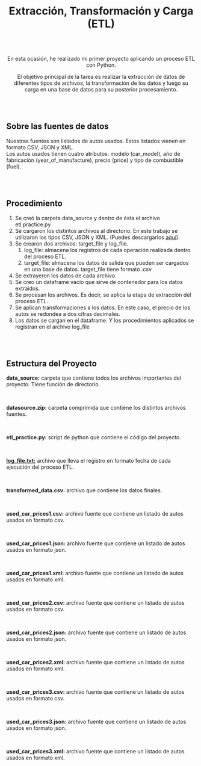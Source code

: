 <h1 align = Center>Extracción, Transformación y Carga (ETL)</h1>
<br>
<br>
<div align = Center>
<p>En esta ocasión, he realizado mi primer proyecto aplicando un proceso ETL con Python.</p>
<p>El objetivo principal de la tarea es realizar la extracción de datos de diferentes tipos de archivos, la transformación de los datos y luego su carga en una base de datos para su posterior procesamiento. </p></div>
<br>
<br>
<h2>Sobre las fuentes de datos</h2>
<p>Nuestras fuentes son listados de autos usados. Estos listados vienen en formato CSV, JSON y XML. <br>
Los autos usados tienen cuatro atributos: modelo (car_model), año de fabricación (year_of_manufacture), precio (price) y tipo de combustible (fuel).</p>
<br>
<br>
<h2>Procedimiento</h2>
<ol>
  <li>Se creó la carpeta data_source y dentro de ésta el archivo etl.practice.py</li>
  <li>Se cargaron los distintos archivos al directorio. En este trabajo se utilizaron los tipos CSV, JSON y XML. (Puedes descargarlos <a href = https://cf-courses-data.s3.us.cloud-object-storage.appdomain.cloud/IBMDeveloperSkillsNetwork-PY0221EN-SkillsNetwork/labs/module%206/Lab%20-%20Extract%20Transform%20Load/data/datasource.zip >aquí</a>).</li>
  <li>Se crearon dos archivos: target_file y log_file.
    <ol>
    <li>log_file: almacena los registros de cada operación realizada dentro del proceso ETL.</li>
    <li>target_file: almacena los datos de salida que pueden ser cargados en una base de datos. target_file tiene formato .csv</li>
    </ol></li>
  <li>Se extrayeron los datos de cada archivo.</li>
  <li>Se creo un dataframe vacío que sirve de contenedor para los datos extraídos.</li>
  <li>Se procesan los archivos. Es decir, se aplica la etapa de extracción del proceso ETL.</li>
  <li>Se aplican transformaciones a los datos. En este caso, el precio de los autos se redondea a dos cifras decimales.</li>
  <li>Los datos se cargan en el dataframe. Y los procedimientos aplicados se registran en el archivo log_file</li>
</ol>
<br>
<br>
<h2>Estructura del Proyecto</h2>
<p><strong>data_source:</strong> carpeta que contiene todos los archivos importantes del proyecto. Tiene función de directorio.</p>
<br>
<p><strong>datasource.zip:</strong> carpeta comprimida que contiene los distintos archivos fuentes.</p>
<br>
<p><strong>etl_practice.py:</strong> script de python que contiene el código del proyecto.</p>
<br>
<p><a href = "Data\ETL process\data_source\log_file.txt"><strong>log_file.txt:</strong></a> archivo que lleva el registro en formato fecha de cada ejecución del proceso ETL.</p>
<br>
<p><strong>transformed_data.csv:</strong> archivo que contiene los datos finales.</p>
<br>
<p><strong>used_car_prices1.csv:</strong> archivo fuente que contiene un listado de autos usados en formato csv.</p>
<br>
<p><strong>used_car_prices1.json:</strong> archivo fuente que contiene un listado de autos usados en formato json.</p>
<br>
<p><strong>used_car_prices1.xml:</strong> archivo fuente que contiene un listado de autos usados en formato xml.</p>
<br>
<p><strong>used_car_prices2.csv:</strong> archivo fuente que contiene un listado de autos usados en formato csv.</p>
<br>
<p><strong>used_car_prices2.json:</strong> archivo fuente que contiene un listado de autos usados en formato json.</p>
<br>
<p><strong>used_car_prices2.xml:</strong> archivo fuente que contiene un listado de autos usados en formato xml.</p>
<br>
<p><strong>used_car_prices3.csv:</strong> archivo fuente que contiene un listado de autos usados en formato csv.</p>
<br>
<p><strong>used_car_prices3.json:</strong> archivo fuente que contiene un listado de autos usados en formato json.</p>
<br>
<p><strong>used_car_prices3.xml:</strong> archivo fuente que contiene un listado de autos usados en formato xml.</p>
<br>
